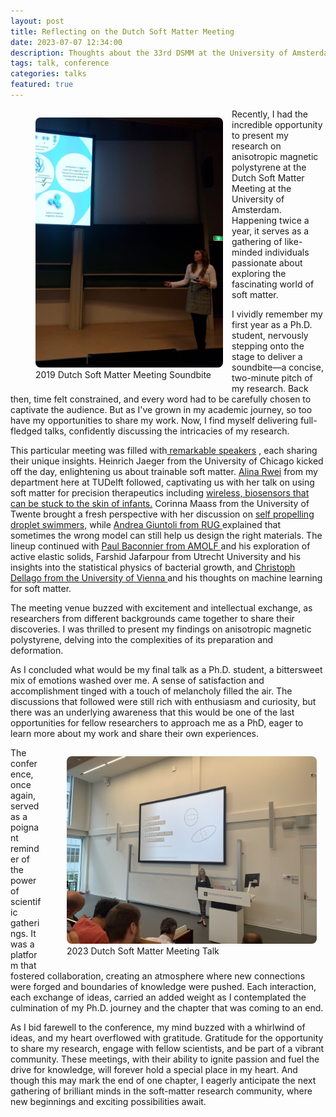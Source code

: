 ```yaml
---
layout: post
title: Reflecting on the Dutch Soft Matter Meeting
date: 2023-07-07 12:34:00
description: Thoughts about the 33rd DSMM at the University of Amsterdam.
tags: talk, conference
categories: talks
featured: true
---
```

<figure style="float: left; margin-right: 1em;">
  <img src="/assets/img/smd_2019.jpg" alt="SMD 2019" style="width: 300px; border-radius: 8px;">
  <figcaption>2019 Dutch Soft Matter Meeting Soundbite</figcaption>
</figure>

Recently, I had the incredible opportunity to present my research on anisotropic magnetic polystyrene at the Dutch Soft Matter Meeting at the University of Amsterdam. Happening twice a year, it serves as a gathering of like-minded individuals passionate about exploring the fascinating world of soft matter.


I vividly remember my first year as a Ph.D. student, nervously stepping onto the stage to deliver a soundbite—a concise, two-minute pitch of my research. Back then, time felt constrained, and every word had to be carefully chosen to captivate the audience. But as I've grown in my academic journey, so too have my opportunities to share my work. Now, I find myself delivering full-fledged talks, confidently discussing the intricacies of my research. 

This particular meeting was filled with<a href="http://www.softmatter.nl/Meetings/33rd/"> remarkable speakers</a> , each sharing their unique insights. Heinrich Jaeger from the University of Chicago kicked off the day, enlightening us about trainable soft matter. <a href="https://www.tudelft.nl/tnw/over-faculteit/afdelingen/chemical-engineering/principal-scientists/alina-rwei/rwei-group"> Alina Rwei</a> from my department here at TUDelft followed, captivating us with her talk on using soft matter for precision therapeutics including <a href="https://doi-org.tudelft.idm.oclc.org/10.1073/pnas.2019786117">wireless, biosensors that can be stuck to the skin of infants.</a> Corinna Maass from the University of Twente brought a fresh perspective with her discussion on <a href="http://asm.ds.mpg.de/index.php/self-propelling-droplets/">self propelling droplet swimmers,</a> while <a href="https://www.rug.nl/research/zernike/micromechanics/giuntoli-group/">Andrea Giuntoli from RUG </a> explained that sometimes the wrong model can still help us design the right materials. The lineup continued with <a href="https://pbaconnier.fr/"> Paul Baconnier from AMOLF </a> and his exploration of active elastic solids, Farshid Jafarpour from Utrecht University and his insights into the statistical physics of bacterial growth, and <a href="https://comp-phys.univie.ac.at/dellago/"> Christoph Dellago from the University of Vienna </a> and his thoughts on machine learning for soft matter.

The meeting venue buzzed with excitement and intellectual exchange, as researchers from different backgrounds came together to share their discoveries. I was thrilled to present my findings on anisotropic magnetic polystyrene, delving into the complexities of its preparation and deformation.

As I concluded what would be my final talk as a Ph.D. student, a bittersweet mix of emotions washed over me. A sense of satisfaction and accomplishment tinged with a touch of melancholy filled the air. The discussions that followed were still rich with enthusiasm and curiosity, but there was an underlying awareness that this would be one of the last opportunities for fellow researchers to approach me as a PhD, eager to learn more about my work and share their own experiences.
<figure style="float: right; margin-right: 1em;">
  <img src="/assets/img/smd_2023.jpg" alt="Soft Matter meeting Talk 2023" style="width: 400px; border-radius: 8px;">
  <figcaption>2023 Dutch Soft Matter Meeting Talk</figcaption>
</figure>

The conference, once again, served as a poignant reminder of the power of scientific gatherings. It was a platform that fostered collaboration, creating an atmosphere where new connections were forged and boundaries of knowledge were pushed. Each interaction, each exchange of ideas, carried an added weight as I contemplated the culmination of my Ph.D. journey and the chapter that was coming to an end. 

As I bid farewell to the conference, my mind buzzed with a whirlwind of ideas, and my heart overflowed with gratitude. Gratitude for the opportunity to share my research, engage with fellow scientists, and be part of a vibrant community. These meetings, with their ability to ignite passion and fuel the drive for knowledge, will forever hold a special place in my heart. And though this may mark the end of one chapter, I eagerly anticipate the next gathering of brilliant minds in the soft-matter research community, where new beginnings and exciting possibilities await.